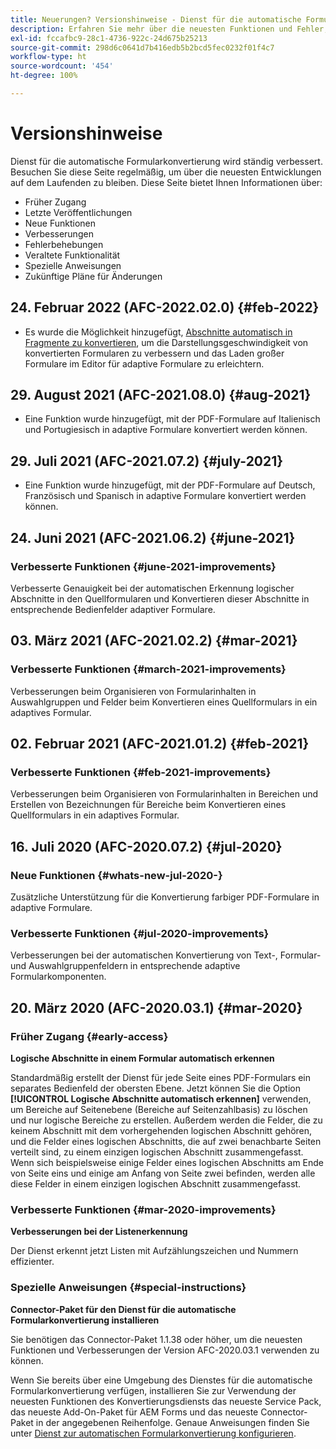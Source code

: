 ```yaml
---
title: Neuerungen? Versionshinweise - Dienst für die automatische Formularkonvertierung
description: Erfahren Sie mehr über die neuesten Funktionen und Fehler, die für den Dienst für die automatische Formularkonvertierung behoben wurden
exl-id: fccafbc9-28c1-4736-922c-24d675b25213
source-git-commit: 298d6c0641d7b416edb5b2bcd5fec0232f01f4c7
workflow-type: ht
source-wordcount: '454'
ht-degree: 100%

---
```


# Versionshinweise

Dienst für die automatische Formularkonvertierung wird ständig verbessert. Besuchen Sie diese Seite regelmäßig, um über die neuesten Entwicklungen auf dem Laufenden zu bleiben. Diese Seite bietet Ihnen Informationen über:

* Früher Zugang
* Letzte Veröffentlichungen
* Neue Funktionen
* Verbesserungen
* Fehlerbehebungen
* Veraltete Funktionalität
* Spezielle Anweisungen
* Zukünftige Pläne für Änderungen

## 24. Februar 2022 (AFC-2022.02.0) {#feb-2022}

* Es wurde die Möglichkeit hinzugefügt, [Abschnitte automatisch in Fragmente zu konvertieren](convert-existing-forms-to-adaptive-forms.md), um die Darstellungsgeschwindigkeit von konvertierten Formularen zu verbessern und das Laden großer Formulare im Editor für adaptive Formulare zu erleichtern.

## 29. August 2021 (AFC-2021.08.0) {#aug-2021}

* Eine Funktion wurde hinzugefügt, mit der PDF-Formulare auf Italienisch und Portugiesisch in adaptive Formulare konvertiert werden können.

## 29. Juli 2021 (AFC-2021.07.2) {#july-2021}

* Eine Funktion wurde hinzugefügt, mit der PDF-Formulare auf Deutsch, Französisch und Spanisch in adaptive Formulare konvertiert werden können.

## 24. Juni 2021 (AFC-2021.06.2) {#june-2021}

### Verbesserte Funktionen {#june-2021-improvements}

Verbesserte Genauigkeit bei der automatischen Erkennung logischer Abschnitte in den Quellformularen und Konvertieren dieser Abschnitte in entsprechende Bedienfelder adaptiver Formulare.

## 03. März 2021 (AFC-2021.02.2) {#mar-2021}

### Verbesserte Funktionen {#march-2021-improvements}

Verbesserungen beim Organisieren von Formularinhalten in Auswahlgruppen und Felder beim Konvertieren eines Quellformulars in ein adaptives Formular.

## 02. Februar 2021 (AFC-2021.01.2) {#feb-2021}

### Verbesserte Funktionen {#feb-2021-improvements}

Verbesserungen beim Organisieren von Formularinhalten in Bereichen und Erstellen von Bezeichnungen für Bereiche beim Konvertieren eines Quellformulars in ein adaptives Formular.

## 16. Juli 2020 (AFC-2020.07.2) {#jul-2020}

### Neue Funktionen {#whats-new-jul-2020-}

Zusätzliche Unterstützung für die Konvertierung farbiger PDF-Formulare in adaptive Formulare.

### Verbesserte Funktionen {#jul-2020-improvements}

Verbesserungen bei der automatischen Konvertierung von Text-, Formular- und Auswahlgruppenfeldern in entsprechende adaptive Formularkomponenten.

## 20. März 2020 (AFC-2020.03.1) {#mar-2020}

### Früher Zugang {#early-access}

**Logische Abschnitte in einem Formular automatisch erkennen**

Standardmäßig erstellt der Dienst für jede Seite eines PDF-Formulars ein separates Bedienfeld der obersten Ebene. Jetzt können Sie die Option **[!UICONTROL Logische Abschnitte automatisch erkennen]** verwenden, um Bereiche auf Seitenebene (Bereiche auf Seitenzahlbasis) zu löschen und nur logische Bereiche zu erstellen. Außerdem werden die Felder, die zu keinem Abschnitt mit dem vorhergehenden logischen Abschnitt gehören, und die Felder eines logischen Abschnitts, die auf zwei benachbarte Seiten verteilt sind, zu einem einzigen logischen Abschnitt zusammengefasst. Wenn sich beispielsweise einige Felder eines logischen Abschnitts am Ende von Seite eins und einige am Anfang von Seite zwei befinden, werden alle diese Felder in einem einzigen logischen Abschnitt zusammengefasst.

### Verbesserte Funktionen {#mar-2020-improvements}

**Verbesserungen bei der Listenerkennung**

Der Dienst erkennt jetzt Listen mit Aufzählungszeichen und Nummern effizienter.

### Spezielle Anweisungen {#special-instructions}

**Connector-Paket für den Dienst für die automatische Formularkonvertierung installieren**

Sie benötigen das Connector-Paket 1.1.38 oder höher, um die neuesten Funktionen und Verbesserungen der Version AFC-2020.03.1 verwenden zu können.

Wenn Sie bereits über eine Umgebung des Dienstes für die automatische Formularkonvertierung verfügen, installieren Sie zur Verwendung der neuesten Funktionen des Konvertierungsdiensts das neueste Service Pack, das neueste Add-On-Paket für AEM Forms und das neueste Connector-Paket in der angegebenen Reihenfolge. Genaue Anweisungen finden Sie unter [Dienst zur automatischen Formularkonvertierung konfigurieren](configure-service.md).

